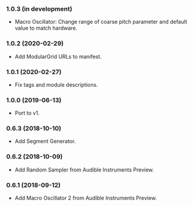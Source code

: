 ### 1.0.3 (in development)
- Macro Oscillator: Change range of coarse pitch parameter and default value to match hardware.

### 1.0.2 (2020-02-29)
- Add ModularGrid URLs to manifest.

### 1.0.1 (2020-02-27)
- Fix tags and module descriptions.

### 1.0.0 (2019-06-13)
- Port to v1.

### 0.6.3 (2018-10-10)
- Add Segment Generator.

### 0.6.2 (2018-10-09)
- Add Random Sampler from Audible Instruments Preview.

### 0.6.1 (2018-09-12)
- Add Macro Oscillator 2 from Audible Instruments Preview.
